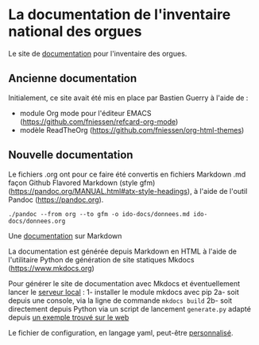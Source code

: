 # La documentation de l'inventaire national des orgues

Le site de [documentation](https://docs.inventaire-des-orgues.fr) pour l'inventaire des orgues. 

## Ancienne documentation

Initialement, ce site avait été mis en place par Bastien Guerry à l'aide de :
- module Org mode pour l'éditeur EMACS (https://github.com/fniessen/refcard-org-mode)
- modèle ReadTheOrg (https://github.com/fniessen/org-html-themes)

## Nouvelle documentation

Le fichiers .org ont pour ce faire été convertis en fichiers Markdown .md façon Github Flavored Markdown (style gfm)(https://pandoc.org/MANUAL.html#atx-style-headings), à l'aide de l'outil Pandoc (https://pandoc.org).

```
./pandoc --from org --to gfm -o ido-docs/donnees.md ido-docs/donnees.org
```

Une [documentation](https://blog.wax-o.com/2014/04/tutoriel-un-guide-pour-bien-commencer-avec-markdown/) sur Markdown

La documentation est générée depuis Markdown en HTML à l'aide de l'utilitaire Python de génération de site statiques Mkdocs (https://www.mkdocs.org)

Pour générer le site de documentation avec Mkdocs et éventuellement lancer le [serveur local](http://127.0.0.1:8000) :
1- installer le module mkdocs avec pip
2a- soit depuis une console, via la ligne de commande `mkdocs build`
2b- soit directement depuis Python via un script de lancement `generate.py` adapté depuis [un exemple trouvé sur le web](https://github.com/ASoftTech/Gbd.IO.Serial/blob/master/Docs/MkDocs/build.py)

Le fichier de configuration, en langage yaml, peut-être [personnalisé](https://www.mkdocs.org/user-guide/configuration/).
